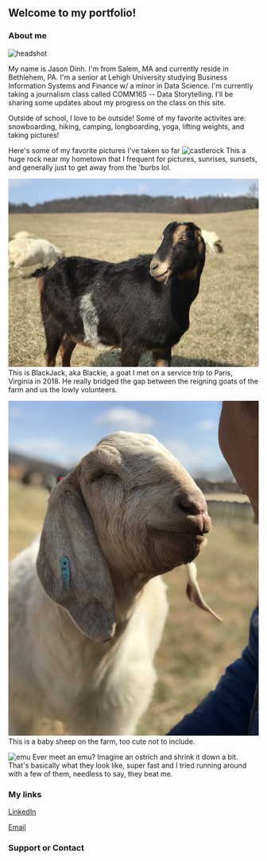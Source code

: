 ## Welcome to my portfolio!

### About me
![headshot](/assets/headshot.png)

My name is Jason Dinh. I'm from Salem, MA and currently reside in Bethlehem, PA. I'm a senior at Lehigh University studying Business Information Systems and Finance w/ a minor in Data Science. I'm currently taking a journalism class called COMM165 -- Data Storytelling. I'll be sharing some updates about my progress on the class on this site.

Outside of school, I love to be outside! Some of my favorite activites are: snowboarding, hiking, camping, longboarding, yoga, lifting weights, and taking pictures!

Here's some of my favorite pictures I've taken so far
![castlerock](/assets/castlerock.jpeg)
This a huge rock near my hometown that I frequent for pictures, sunrises, sunsets, and generally just to get away from the 'burbs lol.

![IMG_6319](assets/IMG_6319.jpg)
This is BlackJack, aka Blackie, a goat I met on a service trip to Paris, Virginia in 2018. He really bridged the gap between the reigning goats of the farm and us the lowly volunteers.

![IMG_5948](assets/IMG_5948.jpg)
This is a baby sheep on the farm, too cute not to include.

![emu](assets/emu.heic)
Ever meet an emu? Imagine an ostrich and shrink it down a bit. That's basically what they look like, super fast and I tried running around with a few of them, needless to say, they beat me.

### My links

[LinkedIn](https://linkedin.com/dinhjason)

[Email](mailto:jtd221@lehigh.edu)

### Support or Contact

